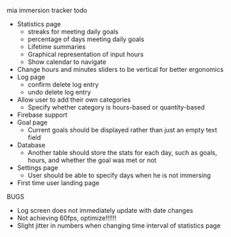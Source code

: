 mia immersion tracker todo

- Statistics page
    - streaks for meeting daily goals
    - percentage of days meeting daily goals
    - Lifetime summaries
    - Graphical representation of input hours
    - Show calendar to navigate
- Change hours and minutes sliders to be vertical for better ergonomics
- Log page
    - confirm delete log entry
    - undo delete log entry
- Allow user to add their own categories
    - Specify whether category is hours-based or quantity-based
- Firebase support
- Goal page
    - Current goals should be displayed rather than just an empty text field
- Database
    - Another table should store the stats for each day, such as
    goals, hours, and whether the goal was met or not
- Settings page
    - User should be able to specify days when he is not immersing
- First time user landing page
    
BUGS
- Log screen does not immediately update with date changes
- Not achieving 60fps, optimize!!!!!!
- Slight jitter in numbers when changing time interval of statistics page

